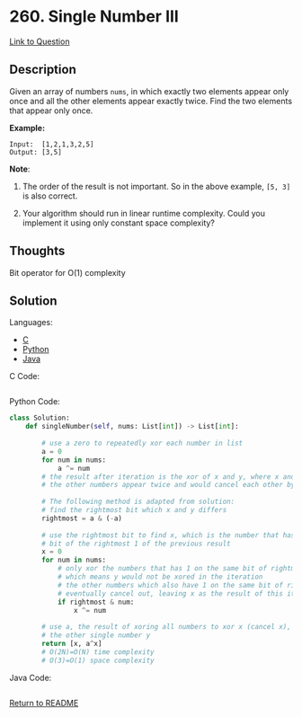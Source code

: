 # 260. Single Number III
[Link to Question]()

## Description

Given an array of numbers `nums`, in which exactly two elements appear only once and all the other elements appear exactly twice. Find the two elements that appear only once.

**Example:**

```
Input:  [1,2,1,3,2,5]
Output: [3,5]
```

**Note**:

1. The order of the result is not important. So in the above example, `[5, 3]` is also correct.

2. Your algorithm should run in linear runtime complexity. Could you implement it using only constant space complexity?

    

## Thoughts

Bit operator for O(1) complexity



## Solution

Languages:

- [C](#C)
- [Python](#python)
- [Java](#java)

<div id="C"></div>C Code:

```C

```

<div id="python"></div>Python Code:

```python
class Solution:
    def singleNumber(self, nums: List[int]) -> List[int]:
        
        # use a zero to repeatedly xor each number in list
        a = 0
        for num in nums:
            a ^= num
        # the result after iteration is the xor of x and y, where x and y are the only single numbers
        # the other numbers appear twice and would cancel each other by xor themself
        
        # The following method is adapted from solution:
        # find the rightmost bit which x and y differs
        rightmost = a & (-a)
        
        # use the rightmost bit to find x, which is the number that has 1 on the same
        # bit of the rightmost 1 of the previous result
        x = 0
        for num in nums:
            # only xor the numbers that has 1 on the same bit of rightmost bit
            # which means y would not be xored in the iteration
            # the other numbers which also have 1 on the same bit of rightmost bit would
            # eventually cancel out, leaving x as the result of this iteration
            if rightmost & num:
                x ^= num
        
        # use a, the result of xoring all numbers to xor x (cancel x), therefore, yielding
        # the other single number y
        return [x, a^x]
        # O(2N)=O(N) time complexity
        # O(3)=O(1) space complexity
```

<div id="java"></div>Java Code:

```java

```

[Return to README](./../README.md)